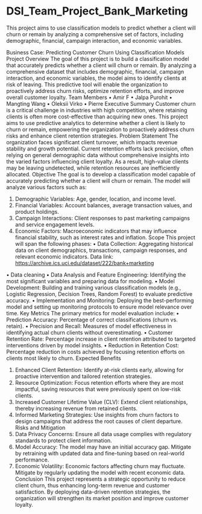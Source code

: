 # DSI_Team_Project_Bank_Marketing
This project aims to use classification models to predict whether a client will churn or remain by analyzing a comprehensive set of factors, including demographic, financial, campaign interaction, and economic variables.

Business Case: Predicting Customer Churn Using Classification Models
Project Overview
The goal of this project is to build a classification model that accurately predicts whether a client will churn or remain. By analyzing a comprehensive dataset that includes demographic, financial, campaign interaction, and economic variables, the model aims to identify clients at risk of leaving. This predictive tool will enable the organization to proactively address churn risks, optimize retention efforts, and improve overall customer loyalty.
Team Members
•	Amir F
•	Jalpa Purohit
•	Mangting Wang
•	Oleksii Virko
•	Pierre 
Executive Summary
Customer churn is a critical challenge in industries with high competition, where retaining clients is often more cost-effective than acquiring new ones. This project aims to use predictive analytics to determine whether a client is likely to churn or remain, empowering the organization to proactively address churn risks and enhance client retention strategies.
Problem Statement
The organization faces significant client turnover, which impacts revenue stability and growth potential. Current retention efforts lack precision, often relying on general demographic data without comprehensive insights into the varied factors influencing client loyalty. As a result, high-value clients may be leaving undetected, while retention resources are inefficiently allocated.
Objective
The goal is to develop a classification model capable of accurately predicting whether a client will churn or remain. The model will analyze various factors such as:
1.	Demographic Variables: Age, gender, location, and income level.
2.	Financial Variables: Account balances, average transaction values, and product holdings.
3.	Campaign Interactions: Client responses to past marketing campaigns and service engagement levels.
4.	Economic Factors: Macroeconomic indicators that may influence financial stability, such as interest rates and inflation.
Scope
This project will span the following phases:
•	Data Collection: Aggregating historical data on client demographics, transactions, campaign responses, and relevant economic indicators.
Data link: https://archive.ics.uci.edu/dataset/222/bank+marketing  

•	Data cleaning
•	Data Analysis and Feature Engineering: Identifying the most significant variables and preparing data for modeling.
•	Model Development: Building and training various classification models (e.g., Logistic Regression, Decision Trees, Random Forest) to evaluate predictive accuracy.
•	Implementation and Monitoring: Deploying the best-performing model and setting up monitoring protocols to ensure model relevance over time.
Key Metrics
The primary metrics for model evaluation include:
•	Prediction Accuracy: Percentage of correct classifications (churn vs. retain).
•	Precision and Recall: Measures of model effectiveness in identifying actual churn clients without overestimating.
•	Customer Retention Rate: Percentage increase in client retention attributed to targeted interventions driven by model insights.
•	Reduction in Retention Cost: Percentage reduction in costs achieved by focusing retention efforts on clients most likely to churn.
Expected Benefits
1.	Enhanced Client Retention: Identify at-risk clients early, allowing for proactive intervention and tailored retention strategies.
2.	Resource Optimization: Focus retention efforts where they are most impactful, saving resources that were previously spent on low-risk clients.
3.	Increased Customer Lifetime Value (CLV): Extend client relationships, thereby increasing revenue from retained clients.
4.	Informed Marketing Strategies: Use insights from churn factors to design campaigns that address the root causes of client departure.
Risks and Mitigation
1.	Data Privacy Concerns: Ensure all data usage complies with regulatory standards to protect client information.
2.	Model Accuracy: The model may have an initial accuracy gap. Mitigate by retraining with updated data and fine-tuning based on real-world performance.
3.	Economic Volatility: Economic factors affecting churn may fluctuate. Mitigate by regularly updating the model with recent economic data.
Conclusion
This project represents a strategic opportunity to reduce client churn, thus enhancing long-term revenue and customer satisfaction. By deploying data-driven retention strategies, the organization will strengthen its market position and improve customer loyalty.
